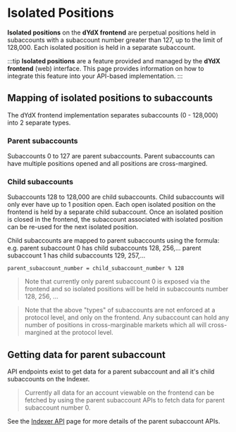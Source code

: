 # Isolated Positions

**Isolated positions** on the **dYdX frontend** are perpetual positions held in subaccounts with a subaccount number greater than 127, up to the limit of 128,000. Each isolated position is held in a separate subaccount.

:::tip
**Isolated positions** are a feature provided and managed by the **dYdX frontend** (web) interface. This page provides information on how to integrate this feature into your API-based implementation.
:::

## Mapping of isolated positions to subaccounts

The dYdX frontend implementation separates subaccounts (0 - 128,000) into 2 separate types.

### Parent subaccounts

Subaccounts 0 to 127 are parent subaccounts. Parent subaccounts can have multiple positions opened and all positions are cross-margined.

### Child subaccounts

Subaccounts 128 to 128,000 are child subaccounts. Child subaccounts will only ever have up to 1 position open. Each open isolated position on the frontend is held by a separate child subaccount.
Once an isolated position is closed in the frontend, the subaccount associated with isolated position can be re-used for the next isolated position.

Child subaccounts are mapped to parent subaccounts using the formula:
e.g. parent subaccount 0 has child subaccounts 128, 256,...
parent subaccount 1 has child subaccounts 129, 257,...

```
parent_subaccount_number = child_subaccount_number % 128
```

> Note that currently only parent subaccount 0 is exposed via the frontend and so isolated positions will be held in subaccounts number 128, 256, ...

> Note that the above "types" of subaccounts are not enforced at a protocol level, and only on the frontend. Any subaccount can hold any number of positions in cross-marginable markets which all will cross-margined at the protocol level.

## Getting data for parent subaccount

API endpoints exist to get data for a parent subaccount and all it's child subaccounts on the Indexer.

> Currently all data for an account viewable on the frontend can be fetched by using the parent subaccount APIs to fetch data for parent subaccount number 0.

See the [Indexer API](../../indexer-client/http/accounts/get_parent_subaccount.mdx) page for more details of the parent subaccount APIs.
